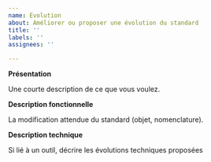 ```yaml
---
name: Evolution
about: Améliorer ou proposer une évolution du standard
title: ''
labels: ''
assignees: ''

---
```


**Présentation**

Une courte description de ce que vous voulez.

**Description fonctionnelle**

La modification attendue du standard (objet, nomenclature).

**Description technique**

Si lié à un outil, décrire les évolutions techniques proposées
